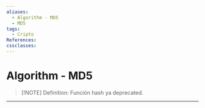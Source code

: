 ```yaml
---
aliases:
  - Algorithm - MD5
  - MD5
tags:
  - Cripto
References: 
cssclasses:
---
```

# Algorithm - MD5


> [!NOTE] Definition:
> Función hash ya deprecated.




***
